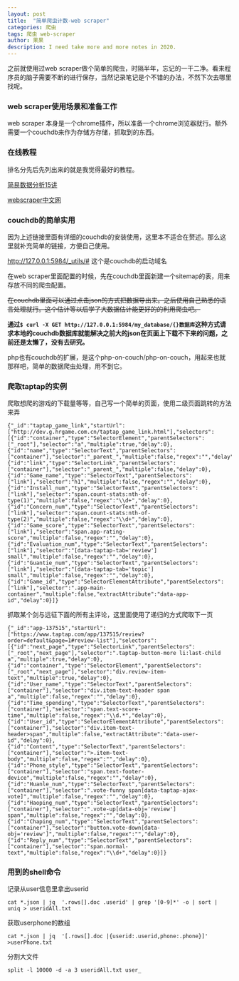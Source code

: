 ```yaml
---
layout: post
title:  "简单爬虫计数-web scraper"
categories: 爬虫
tags: 爬虫 web-scraper
author: 果果
description: I need take more and more notes in 2020.
---
```

之前就使用过web scraper做个简单的爬虫，时隔半年，忘记的一干二净。看来程序员的脑子需要不断的进行保存，当然记录笔记是个不错的办法，不然下次去哪里找呢。

### web scraper使用场景和准备工作

web scraper 本身是一个chrome插件，所以准备一个chrome浏览器就行。额外需要一个couchdb来作为存储方存储，抓取到的东西。

### 在线教程

排名分先后先列出来的就是我觉得最好的教程。

[简易数据分析15讲](https://www.cnblogs.com/web-scraper/tag/%E7%AE%80%E6%98%93%E6%95%B0%E6%8D%AE%E5%88%86%E6%9E%90/)

[webscraper中文网](www.iwebscraper.com)

### couchdb的简单实用

因为上述链接里面有详细的couchdb的安装使用，这里本不适合在赘述。那么这里就补充简单的链接，方便自己使用。

http://127.0.0.1:5984/_utils/# 这个是couchdb的启动域名

在web scraper里面配置的时候，先在couchdb里面新建一个sitemap的表，用来存放不同的爬虫配置。

~~在couchdb里面可以通过点击json的方式把数据导出来。之后使用自己熟悉的语言处理就行。这个估计等以后学了大数据估计能更好的的利用爬虫吧。~~

**通过`$ curl -X GET http://127.0.0.1:5984/my_database/{}数据库`这种方式请求本地的couchdb数据库就能解决之前大的json在页面上下载不下来的问题，之前还是太懒了，没有去研究。**

php也有couchdb的扩展，是这个php-on-couch/php-on-couch，用起来也就那样吧，简单的数据爬虫处理，用不到它。

### 爬取taptap的实例

爬取想爬的游戏的下载量等等，自己写一个简单的页面，使用二级页面跳转的方法来弄

    {"_id":"taptap_game_link","startUrl":["http://dev.g.hrgame.com.cn/taptap_game_link.html"],"selectors":[{"id":"container","type":"SelectorElement","parentSelectors":["_root"],"selector":"a","multiple":true,"delay":0},{"id":"name","type":"SelectorText","parentSelectors":["container"],"selector":"_parent_","multiple":false,"regex":"","delay":0},{"id":"link","type":"SelectorLink","parentSelectors":["container"],"selector":"_parent_","multiple":false,"delay":0},{"id":"Game_name","type":"SelectorText","parentSelectors":["link"],"selector":"h1","multiple":false,"regex":"","delay":0},{"id":"Install_num","type":"SelectorText","parentSelectors":["link"],"selector":"span.count-stats:nth-of-type(1)","multiple":false,"regex":"\\d+","delay":0},{"id":"Concern_num","type":"SelectorText","parentSelectors":["link"],"selector":"span.count-stats:nth-of-type(2)","multiple":false,"regex":"\\d+","delay":0},{"id":"Game_score","type":"SelectorText","parentSelectors":["link"],"selector":"span.app-rating-score","multiple":false,"regex":"","delay":0},{"id":"Evaluation_num","type":"SelectorText","parentSelectors":["link"],"selector":"[data-taptap-tab='review'] small","multiple":false,"regex":"","delay":0},{"id":"Guantie_num","type":"SelectorText","parentSelectors":["link"],"selector":"[data-taptap-tab='topic'] small","multiple":false,"regex":"","delay":0},{"id":"Game_id","type":"SelectorElementAttribute","parentSelectors":["link"],"selector":".app-main-container","multiple":false,"extractAttribute":"data-app-id","delay":0}]}

抓取某个剑与远征下面的所有主评论，这里面使用了递归的方式爬取下一页

    {"_id":"app-137515","startUrl":["https://www.taptap.com/app/137515/review?order=default&page=1#review-list"],"selectors":[{"id":"next_page","type":"SelectorLink","parentSelectors":["_root","next_page"],"selector":".taptap-button-more li:last-child a","multiple":true,"delay":0},{"id":"container","type":"SelectorElement","parentSelectors":["_root","next_page"],"selector":"div.review-item-text","multiple":true,"delay":0},{"id":"User_name","type":"SelectorText","parentSelectors":["container"],"selector":"div.item-text-header span a","multiple":false,"regex":"","delay":0},{"id":"Time_spending","type":"SelectorText","parentSelectors":["container"],"selector":"span.text-score-time","multiple":false,"regex":"\\d.*","delay":0},{"id":"User_id","type":"SelectorElementAttribute","parentSelectors":["container"],"selector":"div.item-text-header>span","multiple":false,"extractAttribute":"data-user-id","delay":0},{"id":"Content","type":"SelectorText","parentSelectors":["container"],"selector":">.item-text-body","multiple":false,"regex":"","delay":0},{"id":"Phone_style","type":"SelectorText","parentSelectors":["container"],"selector":"span.text-footer-device","multiple":false,"regex":"","delay":0},{"id":"Huanle_num","type":"SelectorText","parentSelectors":["container"],"selector":".vote-funny span[data-taptap-ajax-vote]","multiple":false,"regex":"","delay":0},{"id":"Haoping_num","type":"SelectorText","parentSelectors":["container"],"selector":".vote-up[data-obj='review'] span","multiple":false,"regex":"","delay":0},{"id":"Chaping_num","type":"SelectorText","parentSelectors":["container"],"selector":"button.vote-down[data-obj='review']","multiple":false,"regex":"","delay":0},{"id":"Reply_num","type":"SelectorText","parentSelectors":["container"],"selector":"span.normal-text","multiple":false,"regex":"\\d+","delay":0}]}

### 用到的shell命令

记录从user信息里拿出userid

`cat *.json | jq  '.rows[].doc .userid' | grep '[0-9]*' -o | sort | uniq > useridAll.txt`

获取userphone的数组

`cat *.json | jq  '[.rows[].doc |{userid:.userid,phone:.phone}]' >userPhone.txt`

分割大文件

`split -l 10000 -d -a 3 useridAll.txt user_`








